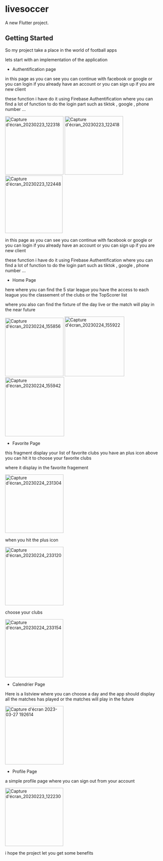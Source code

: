 # livesoccer

A new Flutter project.

## Getting Started

So my project take a place in the world of football apps 

lets start with an implementation of the application

 - Authentification page

in this page as you can see you can continue with facebook or google or you can login if you already have an account or you can sign up if you are new client

these function i have do it using Firebase Authentification where you can find a lot of function to do the login part such as tiktok , google , phone number ...

<img width="190" alt="Capture d'écran_20230223_122318" src="https://user-images.githubusercontent.com/117197658/229488293-73d61a05-2b0d-403b-ac19-18f3864457bc.png">  <img width="190" alt="Capture d'écran_20230223_122418" src="https://user-images.githubusercontent.com/117197658/229489233-f14c6eb0-6cab-494b-8e59-b048a461b99f.png">  <img width="187" alt="Capture d'écran_20230223_122448" src="https://user-images.githubusercontent.com/117197658/229489245-4dc45daa-ffe5-4c6c-b1ae-ec8902bf5a49.png">

in this page as you can see you can continue with facebook or google or you can login if you already have an account or you can sign up if you are new client

these function i have do it using Firebase Authentification where you can find a lot of function to do the login part such as tiktok , google , phone number ...

- Home Page

here where you can find the 5 star league you have the access to each league you the classement of the clubs or the TopScorer list

where you also can find the fixture of the day live or the match will play in the near future

<img width="190" alt="Capture d'écran_20230224_155856" src="https://user-images.githubusercontent.com/117197658/229493633-0d092e54-7777-450f-951a-036e1160d4b9.png">  <img width="194" alt="Capture d'écran_20230224_155922" src="https://user-images.githubusercontent.com/117197658/229493648-9069f848-c307-474d-a08e-a3bf941c7c0a.png">  <img width="192" alt="Capture d'écran_20230224_155942" src="https://user-images.githubusercontent.com/117197658/229493675-2621a225-45f6-4d3f-badf-dbd53d8cbc0c.png">

 - Favorite Page

this fragment display your list of favorite clubs you have an plus icon above you can hit it to choose your favorite clubs

where it display in the favorite fragement


<img width="190" alt="Capture d'écran_20230224_231304" src="https://user-images.githubusercontent.com/117197658/229494864-902c93e0-8d4a-44c6-8618-86b27ec65943.png">

when you hit the plus icon

<img width="190" alt="Capture d'écran_20230224_233120" src="https://user-images.githubusercontent.com/117197658/229494890-ddc91555-76d8-4d14-b3b7-faa1efb09368.png">

choose your clubs

<img width="189" alt="Capture d'écran_20230224_233154" src="https://user-images.githubusercontent.com/117197658/229494941-50c80ff4-e891-462b-937f-15efb494cec9.png">

 - Calendrier Page

Here is a listview where you can choose a day and the app should display all the matches has played or the matches will play in the future

<img width="190" alt="Capture d'écran 2023-03-27 192614" src="https://user-images.githubusercontent.com/117197658/229613872-fa2f5565-ad5f-444f-9853-a74a90941b76.png">


 - Profile Page

a simple profile page where you can sign out from your account

<img width="189" alt="Capture d'écran_20230223_122230" src="https://user-images.githubusercontent.com/117197658/229614084-42337e94-1723-446b-af0e-66d0f69f1b66.png">

i hope the project let you get some benefits


